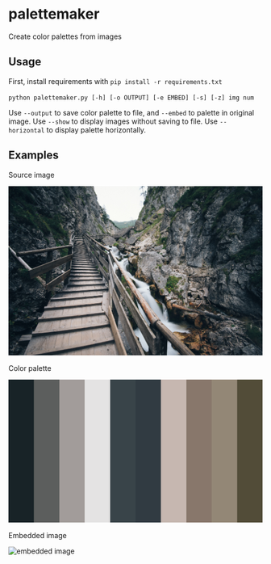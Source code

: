 # palettemaker
Create color palettes from images



## Usage
First, install requirements with `pip install -r requirements.txt`

`python palettemaker.py [-h] [-o OUTPUT] [-e EMBED] [-s] [-z] img num`

Use `--output` to save color palette to file, and `--embed` to palette in original image.
Use `--show` to display images without saving to file.
Use `--horizontal` to display palette horizontally.

## Examples
Source image

![original image](./hES84VKM7PI.jpg)

Color palette

![palette image](./out.png)

Embedded image

![embedded image](./output.png)
